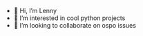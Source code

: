 - 👋 Hi, I’m Lenny
- 👀 I’m interested in cool python projects
- 💞️ I’m looking to collaborate on ospo issues

<!---
leseck/leseck is a ✨ special ✨ repository because its `README.md` (this file) appears on your GitHub profile.
You can click the Preview link to take a look at your changes.
--->
